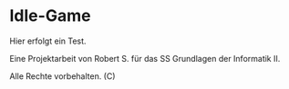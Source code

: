 # Idle-Game
 
 Hier erfolgt ein Test.
 
 Eine Projektarbeit von Robert S. für das SS Grundlagen der Informatik II.
 
 Alle Rechte vorbehalten. (C)
